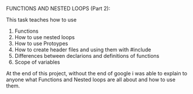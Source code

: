 FUNCTIONS AND NESTED LOOPS (Part 2):

This task teaches how to use
1. Functions
2. How to use nested loops
3. How to use Protoypes
4. How to create header files and using them with #include
5. Differences between declarions and definitions of functions
6. Scope of variables

At the end of this project, without the end of google i was able to explain to anyone what Functions and Nested loops are all about and how to use them.
